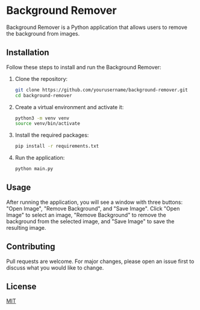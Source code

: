 # Background Remover

Background Remover is a Python application that allows users to remove the background from images.

## Installation

Follow these steps to install and run the Background Remover:

1. Clone the repository:
    ```bash
    git clone https://github.com/yourusername/background-remover.git
    cd background-remover
    ```

2. Create a virtual environment and activate it:
    ```bash
    python3 -m venv venv
    source venv/bin/activate
    ```

3. Install the required packages:
    ```bash
    pip install -r requirements.txt
    ```

4. Run the application:
    ```bash
    python main.py
    ```

## Usage

After running the application, you will see a window with three buttons: "Open Image", "Remove Background", and "Save Image". Click "Open Image" to select an image, "Remove Background" to remove the background from the selected image, and "Save Image" to save the resulting image.

## Contributing

Pull requests are welcome. For major changes, please open an issue first to discuss what you would like to change.

## License

[MIT](https://choosealicense.com/licenses/mit/)